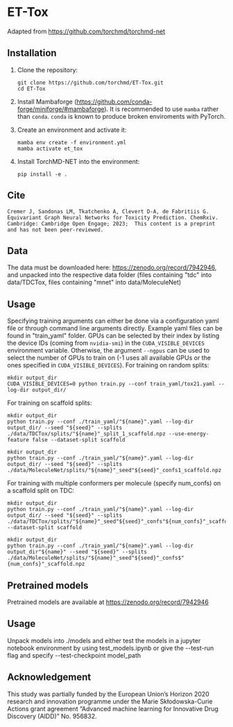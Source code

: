 # ET-Tox

Adapted from https://github.com/torchmd/torchmd-net

## Installation

1. Clone the repository:
    ```
    git clone https://github.com/torchmd/ET-Tox.git
    cd ET-Tox
    ```

2. Install Mambaforge (https://github.com/conda-forge/miniforge/#mambaforge). It is recommended to use `mamba` rather than `conda`. `conda` is known to produce broken enviroments with PyTorch.

3. Create an environment and activate it:
    ```
    mamba env create -f environment.yml
    mamba activate et_tox
    ```

4. Install TorchMD-NET into the environment:
    ```
    pip install -e .
    ```

## Cite
```
Cremer J, Sandonas LM, Tkatchenko A, Clevert D-A, de Fabritiis G. Equivariant Graph Neural Networks for Toxicity Prediction. ChemRxiv. Cambridge: Cambridge Open Engage; 2023;  This content is a preprint and has not been peer-reviewed.
```

## Data
The data must be downloaded here: https://zenodo.org/record/7942946, and unpacked into the respective data folder (files containing "tdc" into data/TDCTox, files containing "mnet" into data/MoleculeNet)

## Usage
Specifying training arguments can either be done via a configuration yaml file or through command line arguments directly. Example yaml files can be found in "train_yaml" folder. GPUs can be selected by their index by listing the device IDs (coming from `nvidia-smi`) in the `CUDA_VISIBLE_DEVICES` environment variable. Otherwise, the argument `--ngpus` can be used to select the number of GPUs to train on (-1 uses all available GPUs or the ones specified in `CUDA_VISIBLE_DEVICES`).
For training on random splits:
```
mkdir output_dir
CUDA_VISIBLE_DEVICES=0 python train.py --conf train_yaml/tox21.yaml --log-dir output_dir/
```
For training on scaffold splits:
```
mkdir output_dir
python train.py --conf ./train_yaml/"${name}".yaml --log-dir output_dir/ --seed "${seed}" --splits ./data/TDCTox/splits/"${name}"_split_1_scaffold.npz --use-energy-feature false --dataset-split scaffold
```

```
mkdir output_dir
python train.py --conf ./train_yaml/"${name}".yaml --log-dir output_dir/ --seed "${seed}" --splits ./data/MoleculeNet/splits/"${name}"_seed"${seed}"_confs1_scaffold.npz
```

For training with multiple conformers per molecule (specify num_confs) on a scaffold split on TDC:
```
mkdir output_dir
python train.py --conf ./train_yaml/"${name}".yaml --log-dir output_dir/ --seed "${seed}" --splits ./data/TDCTox/splits/"${name}"_seed"${seed}"_confs"${num_confs}"_scaffold.npz --dataset-split scaffold
```

```
mkdir output_dir
python train.py --conf ./train_yaml/"${name}".yaml --log-dir output_dir"${name}" --seed "${seed}" --splits ./data/MoleculeNet/splits/"${name}"_seed"${seed}"_confs$"{num_confs}"_scaffold.npz
```

## Pretrained models
Pretrained models are available at https://zenodo.org/record/7942946

## Usage
Unpack models into ./models and either test the models in a jupyter notebook environment by using test_models.ipynb or give the --test-run flag and specify --test-checkpoint model_path


## Acknowledgement
This study was partially funded by the European Union’s Horizon 2020 research and innovation programme under the Marie Skłodowska-Curie Actions grant agreement “Advanced machine learning for Innovative Drug Discovery (AIDD)” No. 956832.